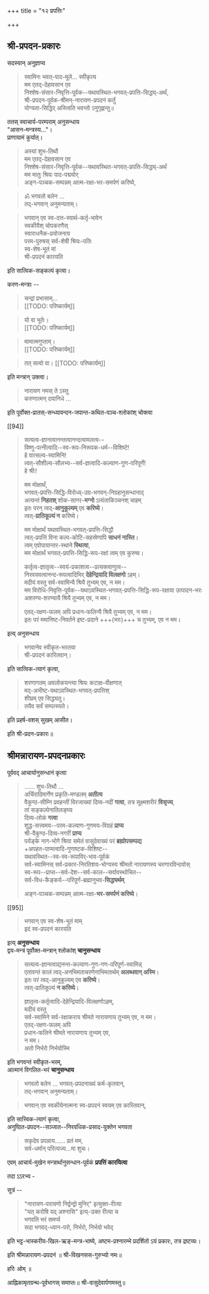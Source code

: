 +++
title = "१२ प्रपत्तिः"

+++
## श्री-प्रपदन-प्रकारः 

सदस्यान् अनुज्ञाप्य  

> स्वामिनः भवत्-पाद-मूले… स्वीकृत्य  
मम एतद्-देहावसान एव  
निश्शेष-संसार-निवृत्ति-पूर्वक--यथावस्थित-भगवत्-प्रपत्ति-सिद्ध्य्-अर्थं,   
श्री-प्रपदन-पूर्वक-श्रीमन्-नारायण-प्रपदनं कर्तुं  
योग्यता-सिद्धिर् अस्त्विति भवन्तो ऽनुगृह्णन्तु॥ 

ततस् स्वाचार्य-परम्पराम् अनुसन्धाय  
"आसन-मन्त्रस्य…"।  
प्राणायामं कुर्यात्। 

> अस्यां शुभ-तिथौ  
मम एतद्-देहावसान एव  
निश्शेष-संसार-निवृत्ति-पूर्वक--यथावस्थित-भगवत्-प्रपत्ति-सिद्ध्य्-अर्थं  
मम मातुः श्रियः पाद-पद्मयोर्  
अङ्ग-पञ्चक-सम्पन्नम् आत्म-रक्षा-भर-समर्पणं करिष्ये, 

> ॐ भगवतो बलेन …  
> तद्-भगवान् अनुमन्यताम्। 

> भगवान् एव स्व-दत्त-स्वार्थ-कर्तृ-भावेन  
> स्वकीयैश् चोपकरणैस्  
> स्वाराधनैक-प्रयोजनाय  
> परम-पुरुषस् सर्व-शेषी श्रियः-पतिः  
> स्व-शेष-भूतं मां  
> श्री-प्रपदनं कारयति 

इति सात्विक-सङ्कल्पं कृत्वा। 

करण-मन्त्राः --

> चन्द्रां प्रभासाम्…  
[[TODO: परिष्कार्यम्]]

> यो वा भूतेः।   
[[TODO: परिष्कार्यम्]]

> मामात्मगुप्ताम्।  
[[TODO: परिष्कार्यम्]]

> तत् सत्वो वा। 
[[TODO: परिष्कार्यम्]]

इति मन्त्रान् उक्त्वा।

> नारायण नमस् ते ऽस्तु  
> करुणात्मन् दयानिधे …

इति पूर्वोक्त-प्रातस्-सन्ध्यावन्दन-जपान्त-कथित-पञ्च-श्लोकांश् चोक्त्वा  

[[94]]

> सत्यत्व-ज्ञानत्वानन्तत्वानन्दत्वामलत्व--  
विष्णु-पत्नीत्वादि--स्व-रूप-निरूपक-धर्म--विशिष्टे!  
हे वात्सल्य-स्वामिनि!  
त्वत्-सौशील्य-सौलभ्य--सर्व-ज्ञत्वादि-कल्याण-गुण-परिपूर्णे!  
हे श्रीः!  
>
> मम मोक्षार्थं,  
भगवत्-प्रपत्ति-सिद्धि-विरोध्य्-उग्र-भगवन्-निग्रहानुसन्धानाद्  
अत्यन्तं **निहतश्** शोक-सागर-**मग्नो** ऽत्यंताकिञ्चनश् चाहम्  
इतः परन् त्वद्-**आनुकूल्यम्** एव **करिष्ये**।  
त्वत्-**प्रातिकूल्यं न** करिष्ये।  
>
> मम मोक्षार्थं यथावस्थित-भगवत्-प्रपत्ति-सिद्धौ  
त्वत्-प्रपत्तिं विना कल्प-कोटि-सहस्रेणापि **साधनं नास्ति**।  
त्वम् एवोपायान्तर-स्थाने **स्थित्वा**,  
मम मोक्षार्थं भगवत्-प्रपत्ति-सिद्धि-रूप-रक्षां त्वम् एव कुरुष्व।  
> 
> कर्तृत्व-ज्ञातृत्व--स्वयं-प्रकाशत्व--प्रत्यक्त्वाणुत्व--  
निरवयवत्वानन्द-रूपत्वादिभिर् **देहेन्द्रियादि विलक्षणो** ऽहम्।  
मदीयं वस्तु सर्व-स्वामिन्यै श्रियै तुभ्यम् एव, न मम।  
मम विरोधि-निवृत्ति-पूर्वक--यथाऽवस्थित-भगवत्-प्रपत्ति-सिद्धि-रूप-रक्षाया उत्पादन-भरः  
अशरण्य-शरण्यायै श्रियै तुभ्यम् एव, न मम।  
>
> एतद्-रक्षण-फलम् अपि प्रधान-फलिन्यै श्रियै तुभ्यम् एव, न मम।  
इतः परं ममानिष्ट-निवर्तने इष्ट-प्रदाने +++(भरः)+++ च तुभ्यम्, एव न मम। 

इत्य् अनुसन्धाय 

> भगवानेव स्वीकृत-भरतया  
श्री-प्रपदनं कारितवान्। 

इति सात्विक-त्यागं कृत्वा, 

> शरणागतम् अवलोकयन्त्या श्रियः कटाक्ष-वीक्षणात्  
मद्-अभीष्ट-यथाऽवस्थित-भगवत्-प्रपत्तिश्  
शीघ्रम् एव सिद्ध्यतु।  
तयैव सर्वं सम्पत्स्यते। 

इति प्रहर्ष-वशस् सुखम् आसीत। 

इति श्री-प्रदन-प्रकारः॥ 

## श्रीमन्नारायण-प्रपदनप्रकारः 

पूर्ववद् आचार्यानुसन्धानं कृत्वा 

> …… शुभ-तिथौ …  
अर्चिरादिमार्गेण प्रकृति-मण्डलम् **अतीत्य**  
वैकुण्ठ-सीम्नि प्रवहन्तीं विरजाख्यां दिव्य-नदीं **गत्वा**,
तत्र सूक्ष्मशरीरं **विसृज्य**,  
तां सङ्कल्पेनातिलङ्घ्य  
दिव्य-लोकं **गत्वा**  
शुद्ध-सत्त्वमय--परम-कल्याण-गुणमय-विग्रहं **प्राप्य**  
श्री-वैकुण्ठ-दिव्य-नगरीं **प्राप्य**  
पर्यङ्के नाग-भोगे श्रिया समेतं वासुदेवाख्यं परं **ब्रह्मोपसम्पद्य**  
+अपहत-पाप्मत्वादि-गुणाष्टक-विशिष्ट--  
यथावस्थित--स्व-स्व-रूपाविर्-भाव-पूर्वकं  
सर्व-स्वामिनस् सर्व-प्रकार-निरतिशय-भोग्यस्य श्रीमतो नारायणस्य चरणारविन्दयोस्  
स्व-रूप--प्राप्त--सर्व-देश--सर्व-काल--सर्वावस्थोचित--  
सर्व-विध-कैङ्कर्य--परिपूर्ण-ब्रह्मानुभव-**सिद्ध्यर्थम्** 
>
> अङ्ग-पञ्चक-सम्पन्नम् आत्म-रक्षा-**भर-समर्पणं करिष्ये**।



[[95]]


> भगवान् एव स्व-शेष-भूतं माम्  
> इदं स्व-प्रपदनं कारयति 

इत्य् **अनुसन्धाय**  
द्वय-मन्त्रं पूर्वोक्त-मन्त्रान् श्लोकांश् **चानुसन्धाय**  

> सत्यत्व-ज्ञानत्वाद्यनन्त-कल्याण-गुण-गण-परिपूर्ण-स्वामिन्न्  
एतावन्तं कालं त्वद्-अनभिमताचरणेनाभिमतार्थम् **अलब्धवान् अस्मि**।  
इतः परं त्वद्-आनुकूल्यम् एव **करिष्ये**।  
त्वत्-प्रातिकूल्यं **न करिष्ये**।  
>
> ज्ञातृत्व-कर्तृत्वादि-देहेन्द्रियादि-विलक्षणोऽहम्,  
मदीयं वस्तु  
सर्व-स्वामिने सर्व-रक्षाकराय श्रीमते नारायणाय तुभ्यम् एव, न मम।  
एतद्-रक्षण-फलम् अपि  
प्रधान-फलिने श्रीमते नारायणाय तुभ्यम् एव,  
न मम।  
अतो निर्भरो निर्भयोस्मि 

इति भगवन्तं स्वीकृत-भरम्,  
आत्मानं विगलित-भरं **चानुसन्धाय** 

> भगवतो बलेन … भगवत्-प्रपदनाख्यं कर्म-कृतवान्,  
तद्-भगवान् अनुमन्यताम्।  

> भगवान् एव स्वकीयेनात्मना स्व-प्रपदनं स्वयम् एव कारितवान्, 

इति सात्त्विक-त्यागं कृत्वा,  
अनुष्ठित-प्रपदन--सञ्जात--निरवधिक-प्रसाद-युक्तेन भगवता  

> सकृदेव प्रपन्नाय…… व्रतं मम,  
सर्व-धर्मान् परित्यज्य…मा शुचः। 

एवम् आचार्य-मुखेन मन्त्रार्थानुसन्धान-पूर्वकं **प्रपत्तिं कारयित्वा** 

तदा ऽऽरभ्य -

सूत्रं -- 

> "नारायण-परायणो निर्द्वन्द्वो मुनिर्" इत्युक्त-रीत्या  
> "यत् करोषि यद् अश्नासि" इत्य्-उक्त रीत्या च  
> भगवति भरं समर्प्य  
> सदा भगवद्-ध्यान-परो, निर्भरो, निर्भयो भवेद् 

इति भट्ट-भास्करीय-खिल-ऋङ्-मन्त्र-भाष्ये, अष्टम-प्रश्नारम्भे प्रदर्शितो ऽयं प्रकारः, तत्र द्रष्टव्यः। 

इति श्रीमन्नारायण-प्रपदनं ॥
श्री-विखनसस-गुरुभ्यो नमः॥ 

हरिः ओम् ॥

आह्निकामृतग्रन्थ-पूर्वभागस् समाप्तः॥ 
श्री-वासुदेवार्पणमस्तु॥